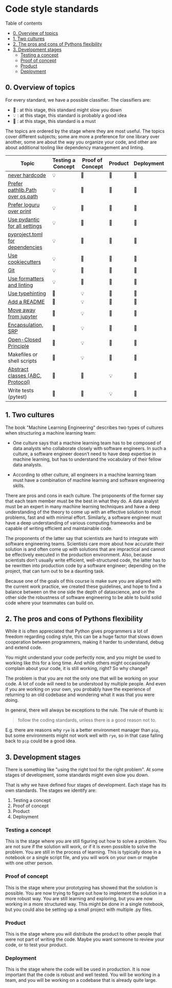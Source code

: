 # Code style standards

Table of contents

- [0. Overview of topics](#0-overview-of-topics)
- [1. Two cultures](#1-two-cultures)
- [2. The pros and cons of Pythons flexibility](#2-the-pros-and-cons-of-pythons-flexibility)
- [3. Development stages](#3-development-stages)
  - [Testing a concept](#testing-a-concept)
  - [Proof of concept](#proof-of-concept)
  - [Product](#product)
  - [Deployment](#deployment)

## 0. Overview of topics

For every standard, we have a possible classifier. The classifiers are:

- 🐌 : at this stage, this standard might slow you down
- 💡 : at this stage, this standard is probably a good idea
- 🏅 : at this stage, this standard is a must

The topics are ordered by the stage where they are most useful.
The topics cover different subjects; some are more a preference for one library over another, some are about the way you organize your code, and other are about additional tooling like dependency management and linting.

| Topic                                                                            | Testing a Concept | Proof of Concept | Product | Deployment |
| -------------------------------------------------------------------------------- | ----------------- | ---------------- | ------- | ---------- |
| [never hardcode](docs/never_hardcode.md)                                   | 💡                 | 🏅                | 🏅       | 🏅          |
| [Prefer pathlib.Path over os.path](docs/pathlib.md)                                   | 💡                 | 🏅                | 🏅       | 🏅          |
| [Prefer loguru over print](docs/loguru.md)                                            | 💡                 | 🏅                | 🏅       | 🏅          |
| [Use pydantic for all settings](docs/pydantic.md)                                     | 💡                 | 🏅                | 🏅       | 🏅          |
| [pyproject.toml for dependencies](docs/dependencies_management.md) | 💡                 | 🏅                | 🏅       | 🏅      |
| [Use cookiecutters](docs/cookiecutter.md)                                             | 💡                 | 🏅                | 🏅       | 🏅          |
| [Git](docs/git_basics.md)                                                   | 💡                 | 🏅                | 🏅       | 🏅          |
| [Use formatters and linting](docs/linting.md)                                         | 💡                 | 🏅                | 🏅       | 🏅          |
| [Use typehinting](docs/typehinting.md)                                                | 🐌                 | 💡                | 🏅       | 🏅          |
| [Add a README](docs/add_a_readme.md)                                     | 🐌                 | 💡                | 🏅       | 🏅          |
| [Move away from jupyter](docs/make_a_module.md)                                     | 🐌                 | 💡                | 🏅       | 🏅          |
| [Encapsulation, SRP](docs/encapsulation.md)                                                                    | 🐌                 | 💡                | 🏅       | 🏅          |
| [Open-Closed Principle](docs/open_closed.md)                                                            | 🐌                 | 💡                | 🏅       | 🏅          |
| Makefiles or shell scripts                                     | 🐌                 | 💡                | 🏅       | 🏅          |
| [Abstract classes (ABC, Protocol)](docs/typehinting.md)                               | 🐌                 | 🐌                | 💡       | 🏅          |
| Write tests (pytest)                                                             | 🐌                 | 🐌                | 💡       | 🏅          |

## 1. Two cultures

The book "Machine Learning Engineering" describes two types of cultures when structuring a machine learning team:

- One culture says that a machine learning team has to be composed of data analysts who collaborate closely with software engineers. In such a culture, a software engineer doesn’t need to have deep expertise in machine learning, but has to understand the vocabulary of their fellow data analysts.

- According to other culture, all engineers in a machine learning team must have a combination of machine learning and software engineering skills.

There are pros and cons in each culture. The proponents of the former say that each team member must be the best in what they do. A data analyst must be an expert in many machine learning techniques and have a deep understanding of the theory to come up with an effective solution to most problems, fast and with minimal effort. Similarly, a software engineer must have a deep understanding of various computing frameworks and be capable
of writing efficient and maintainable code.

The proponents of the latter say that scientists are hard to integrate with software engineering teams. Scientists care more about how accurate their solution is and often come up with solutions that are impractical and cannot be effectively executed in the production environment. Also, because scientists don’t usually write efficient, well-structured code, the
latter has to be rewritten into production code by a software engineer; depending on the project, that can turn out to be a daunting task.

Because one of the goals of this course is make sure you are aligned with the current work practice, we created these guidelines, and hope to find a balance between on the one side the depth of datascience, and on the other side the robustness of software engineering to be able to build solid code where your teammates can build on.

## 2. The pros and cons of Pythons flexibility

While it is often appreciated that Python gives programmers a lot of freedom regarding coding style, this can be a huge factor that slows down cooperation between programmers, making it harder to understand, debug and extend code.

You might understand your code perfectly now, and you might be used to working like this for a long time. And while others might occasionally complain about your code, it is still working, right? So why change?

The problem is that you are not the only one that will be working on your code. A lot of code will need to be understood by multiple people. And even if you are working on your own, you probably have the experience of returning to an old codebase and wondering what it was that you were doing.

In general, there will always be exceptions to the rule. The rule of thumb is:

> follow the coding standards, unless there is a good reason not to.

E.g. there are reasons why `rye` is a better environment manager than `pip`, but some environments might not work well with `rye`, so in that case falling back to `pip` could be a good idea.

## 3. Development stages

There is something like "using the right tool for the right problem". At some stages of development, some standards might even slow you down.

That is why we have defined four stages of development. Each stage has its own standards. The stages we identify are:

1. Testing a concept
1. Proof of concept
1. Product
1. Deployment

### Testing a concept

This is the stage where you are still figuring out how to solve a problem. You are not sure if the solution will work, or if it is even possible to solve the problem. You are still in the process of learning. This is typically done in a notebook or a single script file, and you will work on your own or maybe with one other person.

### Proof of concept

This is the stage where your prototyping has showed that the solution is possible. You are now trying to figure out how to implement the solution in a more robust way. You are still learning and exploring, but you are now working in a more structured way. This might be done in a single notebook, but you could also be setting up a small project with multiple .py files.

### Product

This is the stage where you will distribute the product to other people that were not part of writing the code. Maybe you want someone to review your code, or to test your product.

### Deployment

This is the stage where the code will be used in production. It is now important that the code is robust and well tested. You will be working in a team, and you will be working on a codebase that is already quite large.
